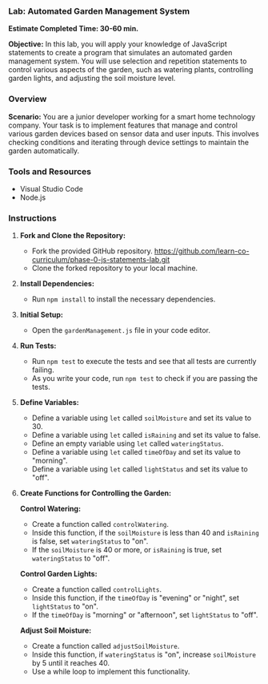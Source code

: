 ### Lab: Automated Garden Management System

**Estimate Completed Time: 30-60 min.**

**Objective:**
In this lab, you will apply your knowledge of JavaScript statements to create a program that simulates an automated garden management system. You will use selection and repetition statements to control various aspects of the garden, such as watering plants, controlling garden lights, and adjusting the soil moisture level.

### Overview

**Scenario:**
You are a junior developer working for a smart home technology company. Your task is to implement features that manage and control various garden devices based on sensor data and user inputs. This involves checking conditions and iterating through device settings to maintain the garden automatically.

### Tools and Resources

- Visual Studio Code
- Node.js 

### Instructions

1. **Fork and Clone the Repository:**
   - Fork the provided GitHub repository. https://github.com/learn-co-curriculum/phase-0-js-statements-lab.git
   - Clone the forked repository to your local machine.

2. **Install Dependencies:**
   - Run `npm install` to install the necessary dependencies.

3. **Initial Setup:**
   - Open the `gardenManagement.js` file in your code editor.

4. **Run Tests:**
   - Run `npm test` to execute the tests and see that all tests are currently failing.
   - As you write your code, run `npm test` to check if you are passing the tests.

5. **Define Variables:**
   - Define a variable using `let` called `soilMoisture` and set its value to 30.
   - Define a variable using `let` called `isRaining` and set its value to false.
   - Define an empty variable using `let` called `wateringStatus`.
   - Define a variable using `let` called `timeOfDay` and set its value to "morning".
   - Define a variable using `let` called `lightStatus` and set its value to "off".

6. **Create Functions for Controlling the Garden:**

   **Control Watering:**
   - Create a function called `controlWatering`.
   - Inside this function, if the `soilMoisture` is less than 40 and `isRaining` is false, set `wateringStatus` to "on".
   - If the `soilMoisture` is 40 or more, or `isRaining` is true, set `wateringStatus` to "off".

   **Control Garden Lights:**
   - Create a function called `controlLights`.
   - Inside this function, if the `timeOfDay` is "evening" or "night", set `lightStatus` to "on".
   - If the `timeOfDay` is "morning" or "afternoon", set `lightStatus` to "off".

   **Adjust Soil Moisture:**
   - Create a function called `adjustSoilMoisture`.
   - Inside this function, if `wateringStatus` is "on", increase `soilMoisture` by 5 until it reaches 40.
   - Use a while loop to implement this functionality.
